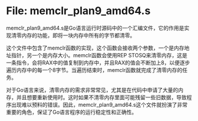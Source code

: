 # File: memclr_plan9_amd64.s

memclr_plan9_amd64.s是Go语言运行时源码中的一个汇编文件，它的作用是实现清零内存的功能，即将一块内存中所有的字节都清零。

这个文件中包含了memclr函数的实现，这个函数会接收两个参数，一个是内存地址指针，另一个是内存大小。memclr函数会使用REP STOSQ来清零内存，这是一条指令，会将RAX中的值复制到内存中，并且RAX的值会不断加上8，以便逐步遍历内存中的每一个8字节。当遍历结束时，memclr函数就完成了清零内存的任务。

对于Go语言来说，清零内存的需求非常常见，尤其是在代码中申请了大量的内存，并且想要重新使用时。这时如果不清零内存里面可能残留一些旧数据，导致程序出现难以预料的错误。因此，memclr_plan9_amd64.s这个文件就扮演了非常重要的角色，保证了Go语言程序的运行稳定性和正确性。

